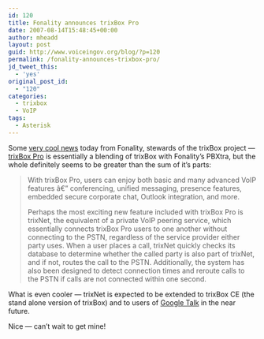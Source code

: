 ```yaml
---
id: 120
title: Fonality announces trixBox Pro
date: 2007-08-14T15:48:45+00:00
author: mheadd
layout: post
guid: http://www.voiceingov.org/blog/?p=120
permalink: /fonality-announces-trixbox-pro/
jd_tweet_this:
  - 'yes'
original_post_id:
  - "120"
categories:
  - trixbox
  - VoIP
tags:
  - Asterisk
---
```

Some <a href="http://opensourcepbx.tmcnet.com/topics/open-source/articles/9539-fonality-launches-trixbox-pro-rebranded-pbxtra.htm" target="_blank">very cool news</a> today from Fonality, stewards of the trixBox project &#8212; <a href="http://www.trixbox.com/products/trixbox-pro/" target="_blank">trixBox Pro</a> is essentially a blending of trixBox with Fonality&#8217;s PBXtra, but the whole definitely seems to be greater than the sum of it&#8217;s parts:

> With trixBox Pro, users can enjoy both basic and many advanced VoIP features â€” conferencing, unified messaging, presence features, embedded secure corporate chat, Outlook integration, and more.
> 
> Perhaps the most exciting new feature included with trixBox Pro is trixNet, the equivalent of a private VoIP peering service, which essentially connects trixBox Pro users to one another without connecting to the PSTN, regardless of the service provider either party uses. When a user places a call, trixNet quickly checks its database to determine whether the called party is also part of trixNet, and if not, routes the call to the PSTN. Additionally, the system has also been designed to detect connection times and reroute calls to the PSTN if calls are not connected within one second.

What is even cooler &#8212; trixNet is expected to be extended to trixBox CE (the stand alone version of trixBox) and to users of <a href="http://www.google.com/talk/" target="_blank">Google Talk</a> in the near future.

Nice &#8212; can&#8217;t wait to get mine!